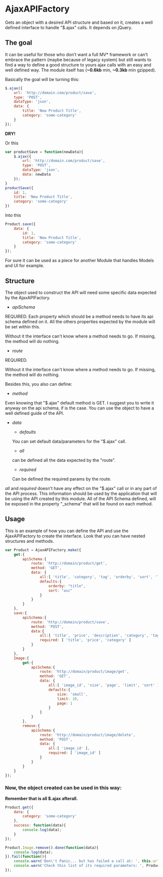 # AjaxAPIFactory

Gets an object with a desired API structure and based on it, creates a well defined interface to handle "$.ajax" calls.
It depends on jQuery.


## The goal

It can be useful for those who don't want a full MV\* framework or can't embrace the pattern (maybe because of legacy system) but still wants to find a way to define a good structure to yours ajax calls with an easy and well defined way. The module itself has (**~0.6kb** min, **~0.3kb** min gzipped).

Basically the goal will be turning this:

```javascript
$.ajax({
    url: 'http://domain.com/product/save',
    type: 'POST',
    dataType: 'json',
    data: {
        title: 'New Product Title',
        category: 'some-category'
    }
});
```
**DRY!**


Or this


```javascript
var productSave = function(newData){
    $.ajax({
        url: 'http://domain.com/product/save',
        type: 'POST',
        dataType: 'json',
        data: newData
    });
}
productSave({
    id: 1,
    title: 'New Product Title',
    category: 'some-category'
})
```

Into this


```javascript
Product.save({
    data: {
        id: 1,
        title: 'New Product Title',
        category: 'some-category'
    }
});
```

For sure it can be used as a piece for another Module that handles Models and UI for example.


## Structure

The object used to construct the API will need some specific data expected by the AjaxAPIFactory.

- *apiSchema*

REQUIRED. Each property which should be a method needs to have its api schema defined on it. All the others properties expected by the module will be set within this.

Without it the interface can't know where a method needs to go. If missing, the method will do nothing.

- *route*

REQUIRED.

Without it the interface can't know where a method needs to go. If missing, the method will do nothing.

Besides this, you also can define:

- *method*

Even knowing that "$.ajax" default method is GET. I suggest you to write it anyway on the api schema, if is the case. You can use the object to have a well defined guide of the API.

- *data*

    - *defaults*

    You can set default data/parameters for the "$.ajax" call.

    - *all*

    can be defined all the data expected by the "route".

    - *required*

    Can be defined the required params by the route.

*all* and *required* doesn't have any effect on the "$.ajax" call or in any part of the API process. This information should be used by the application that will be using the API created by this module.
All of the API Schema defined, will be exposed in the property "_schema" that will be found on each method.

## Usage

This is an example of how you can define the API and use the AjaxAPIFactory to create the interface. Look that you can have nested structures and methods.

```javascript
var Product = AjaxAPIFactory.make({
    get:{
        apiSchema:{
            route: 'http://domain/product/get',
            method: 'GET',
            data: {
                all:[ 'title', 'category', 'tag', 'orderby', 'sort', 'limit', 'page' ],
                defaults:{
                    orderby: "title",
                    sort: "asc"
                }
            }
        }
    },
    save:{
        apiSchema:{
            route: 'http://domain/product/save',
            method: 'POST',
            data:{
                all:[ 'title', 'price', 'description', 'category', 'tag' ],
                required: [ 'title', 'price', 'category' ]
            }
        }
    },
    Image:{
        get:{
            apiSchema:{
                route: 'http://domain/product/image/get',
                method: 'GET',
                data: {
                    all:[ 'image_id', 'size', 'page', 'limit', 'sort' ],
                    defaults:{
                        size: 'small',
                        limit: 10,
                        page: 1
                    }
                }
            }
        },
        remove:{
            apiSchema:{
                route: 'http://domain/product/image/delete',
                method: 'POST',
                data: {
                    all:[ 'image_id' ],
                    required: [ 'image_id' ]
                }
            }
        }
    }
});
```

### Now, the object created can be used in this way:
**Remember that is all $.ajax afterall.**

```javascript
Product.get({
    data: {
        category: 'some-category'
    },
    success: function(data){
        console.log(data);
    }
});
```

```javascript
Product.Image.remove().done(function(data){
    console.log(data);
}).fail(function(){
    console.warn('Don\'t Panic... but has failed a call at: ', this.url);
    console.warn('Check this list of its required parameters: ', Product.Image.remove._schema.data.required);
});
```
